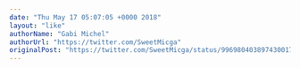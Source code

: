 ```yaml
---
date: "Thu May 17 05:07:05 +0000 2018"
layout: "like"
authorName: "Gabi Michel"
authorUrl: "https://twitter.com/SweetMicga"
originalPost: "https://twitter.com/SweetMicga/status/996980403897430017"
---
```

